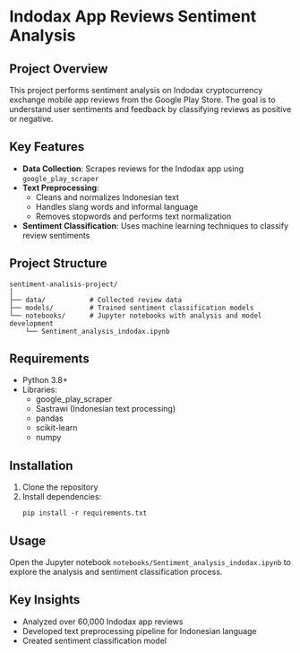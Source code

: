 # Indodax App Reviews Sentiment Analysis

## Project Overview

This project performs sentiment analysis on Indodax cryptocurrency exchange mobile app reviews from the Google Play Store. The goal is to understand user sentiments and feedback by classifying reviews as positive or negative.

## Key Features

- **Data Collection**: Scrapes reviews for the Indodax app using `google_play_scraper`
- **Text Preprocessing**: 
  - Cleans and normalizes Indonesian text
  - Handles slang words and informal language
  - Removes stopwords and performs text normalization
- **Sentiment Classification**: Uses machine learning techniques to classify review sentiments

## Project Structure

```
sentiment-analisis-project/
│
├── data/           # Collected review data
├── models/         # Trained sentiment classification models
└── notebooks/      # Jupyter notebooks with analysis and model development
    └── Sentiment_analysis_indodax.ipynb
```

## Requirements

- Python 3.8+
- Libraries:
  - google_play_scraper
  - Sastrawi (Indonesian text processing)
  - pandas
  - scikit-learn
  - numpy

## Installation

1. Clone the repository
2. Install dependencies:
   ```
   pip install -r requirements.txt
   ```

## Usage

Open the Jupyter notebook `notebooks/Sentiment_analysis_indodax.ipynb` to explore the analysis and sentiment classification process.

## Key Insights

- Analyzed over 60,000 Indodax app reviews
- Developed text preprocessing pipeline for Indonesian language
- Created sentiment classification model


